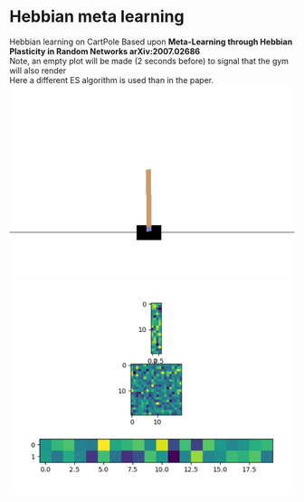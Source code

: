 # Hebbian meta learning
Hebbian learning on CartPole
Based upon <b> Meta-Learning through Hebbian Plasticity in Random Networks arXiv:2007.02686</b>  <br/>
Note, an empty plot will be made (2 seconds before) to signal that the gym will also render <br/>
Here a different ES algorithm is used than in the paper. <br/>
<img src="https://github.com/MOVzeroOne/Hebbian_meta_learning/blob/master/CartPole.PNG">
<img src="https://github.com/MOVzeroOne/Hebbian_meta_learning/blob/master/network.PNG"> 

